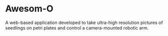 # Awesom-O
A web-based application developed to take ultra-high resolution pictures of seedlings on petri plates and control a camera-mounted robotic arm.
